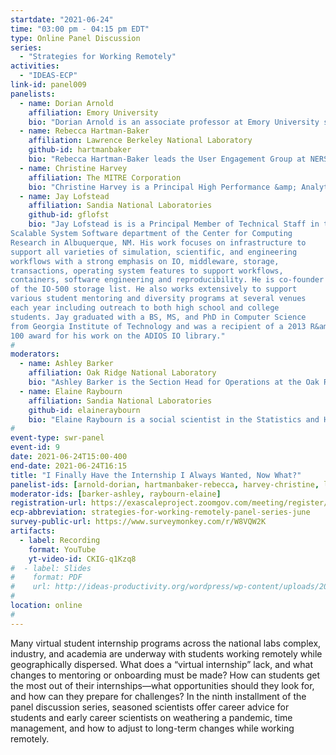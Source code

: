 ```yaml
---
startdate: "2021-06-24"
time: "03:00 pm - 04:15 pm EDT"
type: Online Panel Discussion
series:
  - "Strategies for Working Remotely"
activities:
  - "IDEAS-ECP"
link-id: panel009
panelists:
  - name: Dorian Arnold
    affiliation: Emory University
    bio: "Dorian Arnold is an associate professor at Emory University studying large, distributed software systems. He has 60+ publications with ~2100 citations and two Top 100 R&amp;D awards. In 2017, he was named an ACM Distinguished Speaker. Arnold has held leadership roles at major HPC venues, including SC, IPDPS, ICPP and served as an Associate Editor of the IEEE Transactions on Parallel and Distributed Systems. He is committed to diversity, equity and inclusion with service including General Chair for the 2017 Tapia Conference and the 2016 CRA HPC Pipeline Workshop. Arnold’s PhD, MS, BS and AS are from the University of Wisconsin, University of Tennessee, Regis University (Denver, CO) and St. John’s College (Belize), respectively."
  - name: Rebecca Hartman-Baker
    affiliation: Lawrence Berkeley National Laboratory
    github-id: hartmanbaker
    bio: "Rebecca Hartman-Baker leads the User Engagement Group at NERSC, where she is responsible for engagement with the NERSC user community to increase user productivity via advocacy, support, training, and the provisioning of usable computing environments. She worked as a postdoc and then as a scientific computing liaison in the Oak Ridge Leadership Computing Facility, and a senior supercomputing applications specialist at the Pawsey Supercomputing Centre in Australia before joining NERSC in 2015. She has mentored many students in her career, hosting summer interns ranging from high school students to graduate students. She is also a supporter of student cluster competitions; Rebecca trained two Australian teams and two all-female NERSC teams for the competitions, and chaired the Student Cluster Competition at SC19."
  - name: Christine Harvey
    affiliation: The MITRE Corporation
    bio: "Christine Harvey is a Principal High Performance &amp; Analytic Computing Architect at The MITRE Corporation. She specializes in data analysis and high performance computing (HPC) for simulations.  Christine runs MITRE’s HPC clusters for internal research and leads data collection and analysis efforts for the simulation experiments (SIMEX) program. Christine completed her Bachelors and Masters in Computational Science from Stockton University and earned her PhD in Computational Science and Informatics from George Mason University.  Christine is a member of the SC and WinterSim conference committees and is currently serving as treasurer for the Special Interest group on High Performance Computing (SIGHPC)."
  - name: Jay Lofstead
    affiliation: Sandia National Laboratories
    github-id: gflofst
    bio: "Jay Lofstead is is a Principal Member of Technical Staff in the
Scalable System Software department of the Center for Computing
Research in Albuquerque, NM. His work focuses on infrastructure to
support all varieties of simulation, scientific, and engineering
workflows with a strong emphasis on IO, middleware, storage,
transactions, operating system features to support workflows,
containers, software engineering and reproducibility. He is co-founder
of the IO-500 storage list. He also works extensively to support
various student mentoring and diversity programs at several venues
each year including outreach to both high school and college
students. Jay graduated with a BS, MS, and PhD in Computer Science
from Georgia Institute of Technology and was a recipient of a 2013 R&amp;D
100 award for his work on the ADIOS IO library."
#
moderators:
  - name: Ashley Barker
    affiliation: Oak Ridge National Laboratory
    bio: "Ashley Barker is the Section Head for Operations at the Oak Ridge Leadership Computing Facility (OLCF) located at Oak Ridge National Lab (ORNL). The Operations Section is responsible for facilitating access to OLCF resources, providing training, documentation, and technical support to users, collecting and reporting on user facility data, and acquainting the public with the work conducted at the OLCF through scientific highlights. The OLCF supports more than 1,200 users and 250 projects annually from a wide spectrum of science domains. Ashley served as the National Climate Research Center (NCRC) Project Director from 2014-2016. The NCRC project represents a partnership between NOAA and DOE and through this partnership, the NCRC team has delivered multiple computer systems to NOAA, allowing the agency to advance its climate modeling and improve our understanding of climate variability and change. Ashley is also currently involved in the Exascale Computing Project (ECP) as the Control Account Manager (CAM) for training and productivity."
  - name: Elaine Raybourn
    affiliation: Sandia National Laboratories
    github-id: elaineraybourn
    bio: "Elaine Raybourn is a social scientist in the Statistics and Human Systems Group (Applied Cognitive Science) at Sandia National Laboratories. Her research focuses on virtual teams, software developer productivity, virtual environments, visualization, and transmedia learning. She is the [SC21](https://sc21.supercomputing.org/program/posters/scientific-visualization-data-analytics-showcase/) Scientific Visualization & Data Analytics Showcase Chair. Elaine has worked remotely for a combined total of 14 years while at Sandia National Laboratories: from the UK as a guest researcher at British Telecom; Germany (Fraunhofer FIT) and France (INRIA) as a Fellow of the European Research Consortium in Informatics and Mathematics (ERCIM), and most recently from Orlando, Florida as Sandia’s Institutional PI for the IDEAS-ECP productivity project. Elaine leads [PSIP](https://bssw.io/psip/) and the panel series *[Strategies for Working Remotely](https://www.exascaleproject.org/strategies-for-working-remotely/)*."
#
event-type: swr-panel
event-id: 9
date: 2021-06-24T15:00-400
end-date: 2021-06-24T16:15
title: "I Finally Have the Internship I Always Wanted, Now What?"
panelist-ids: [arnold-dorian, hartmanbaker-rebecca, harvey-christine, lofstead-jay]
moderator-ids: [barker-ashley, raybourn-elaine]
registration-url: https://exascaleproject.zoomgov.com/meeting/register/vJItdeqpqz0iE1t-Tcjep4GTaFk3IqbBBAY
ecp-abbreviation: strategies-for-working-remotely-panel-series-june
survey-public-url: https://www.surveymonkey.com/r/W8VQW2K
artifacts:
  - label: Recording
    format: YouTube
    yt-video-id: CKIG-q1Kzq8
#  - label: Slides
#    format: PDF
#    url: http://ideas-productivity.org/wordpress/wp-content/uploads/2021/03/swr008-creativity.pdf
#
location: online
#
---
```

Many virtual student internship programs across the national labs complex, industry, and academia are underway with students working remotely while geographically dispersed. What does a “virtual internship” lack, and what changes to mentoring or onboarding must be made? How can students get the most out of their internships—what opportunities should they look for, and how can they prepare for challenges? In the ninth installment of the panel discussion series, seasoned scientists offer career advice for students and early career scientists on weathering a pandemic, time management, and how to adjust to long-term changes while working remotely.
